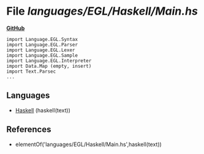 # File _languages/EGL/Haskell/Main.hs_
**[GitHub](https://github.com/softlang/yas/blob/master/languages/EGL/Haskell/Main.hs)**
```
import Language.EGL.Syntax
import Language.EGL.Parser
import Language.EGL.Lexer
import Language.EGL.Sample
import Language.EGL.Interpreter
import Data.Map (empty, insert)
import Text.Parsec
...
```

## Languages
* [Haskell](../languages/Haskell.md) (haskell(text))

## References
* elementOf('languages/EGL/Haskell/Main.hs',haskell(text))
